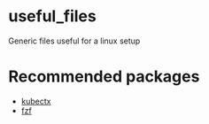 # useful_files
Generic files useful for a linux setup

# Recommended packages
- [kubectx](https://github.com/ahmetb/kubectx)
- [fzf](https://github.com/junegunn/fzf)
